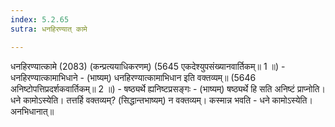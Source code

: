 ```yaml
---
index: 5.2.65
sutra: धनहिरण्यात् कामे

---
```

धनहिरण्यात्कामे (2083) (कन्प्रत्ययाधिकरणम्) (5645 एकदेश्युपसंख्यानवार्तिकम्॥ 1 ॥) - धनहिरण्यात्कामाभिधाने - (भाष्यम्) धनहिरण्यात्कामाभिधान इति वक्तव्यम्॥ (5646 अनिष्टोपत्तिप्रदर्शकवार्तिकम्॥ 2 ॥) - षष्ठ्यर्थे ह्यनिष्टप्रसङ्गः - (भाष्यम्) षष्ठ्यर्थे हि सति अनिष्टं प्राप्नोति। धने कामोऽस्येति। तत्तर्हि वक्तव्यम्? (सिद्धान्तभाष्यम्) न वक्तव्यम्। कस्मान्न भवति - धने कामोऽस्येति। अनभिधानात्॥